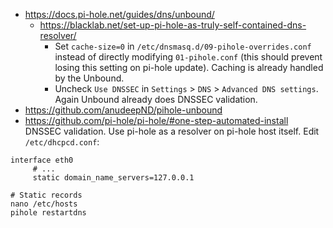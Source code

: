 * https://docs.pi-hole.net/guides/dns/unbound/
    * https://blacklab.net/set-up-pi-hole-as-truly-self-contained-dns-resolver/
        * Set `cache-size=0` in `/etc/dnsmasq.d/09-pihole-overrides.conf` instead of directly modifying `01-pihole.conf` (this should prevent losing this setting on pi-hole update). Caching is already handled by the Unbound.
        * Uncheck `Use DNSSEC` in `Settings` > `DNS` > `Advanced DNS settings`. Again Unbound already does DNSSEC validation.
* https://github.com/anudeepND/pihole-unbound
* https://github.com/pi-hole/pi-hole/#one-step-automated-install
DNSSEC validation.
Use pi-hole as a resolver on pi-hole host itself. Edit `/etc/dhcpcd.conf`:
```
interface eth0
     # ...
     static domain_name_servers=127.0.0.1
```

```shell
# Static records
nano /etc/hosts
pihole restartdns
```
